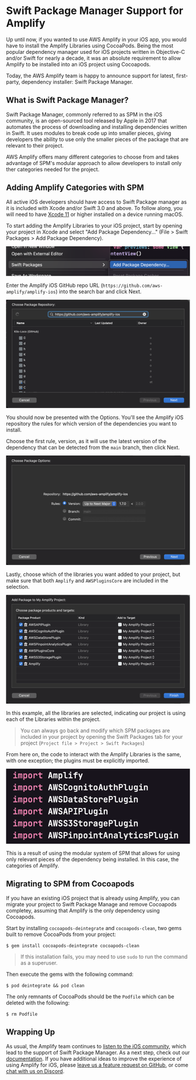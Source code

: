 # Swift Package Manager Support for Amplify

Up until now, if you wanted to use AWS Amplify in your iOS app, you would have to install the Amplify Libraries using CocoaPods. Being the most popular dependency manager used for iOS projects written in Objective-C and/or Swift for nearly a decade, it was an absolute requirement to allow Amplify to be installed into an iOS project using Cocoapods.

Today, the AWS Amplify team is happy to announce support for latest, first-party, dependency installer: Swift Package Manager.

## What is Swift Package Manager?

Swift Package Manager, commonly referred to as SPM in the iOS community, is an open-sourced tool released by Apple in 2017 that automates the process of downloading and installing dependencies written in Swift. It uses modules to break code up into smaller pieces, giving developers the ability to use only the smaller pieces of the package that are relevant to their project.

AWS Amplify offers many different categories to choose from and takes advantage of SPM's modular approach to allow developers to install only ther categories needed for the project.

## Adding Amplify Categories with SPM

All active iOS developers should have access to Swift Package manager as it is included with Xcode and/or Swift 3.0 and above. To follow along, you will need to have [Xcode 11](https://developer.apple.com/xcode/) or higher installed on a device running macOS.

To start adding the Amplify Libraries to your iOS project, start by opening your project in Xcode and select "Add Package Dependency..." (File > Swift Packages > Add Package Dependency).

![Add package dependency](assets/add-package-dependency.png)

Enter the Amplify iOS GitHub repo URL (`https://github.com/aws-amplify/amplify-ios`) into the search bar and click Next.

![Search for repo](assets/search-amplify-repo.png)

You should now be presented with the Options. You'll see the Amplify iOS repository the rules for which version of the dependencies you want to install.

Choose the first rule, version, as it will use the latest version of the dependency that can be detected from the `main` branch, then click Next.

![Dependency version options](assets/dependency-version-options.png)

Lastly, choose which of the libraries you want added to your project, but make sure that both `Amplify` and `AWSPluginsCore` are included in the selection.

![Select dependencies](assets/select-dependencies.png)

In this example, all the libraries are selected, indicating our project is using each of the Libraries within the project.

> You can always go back and modify which SPM packages are included in your project by opening the Swift Packages tab for your project (`Project file > Project > Swift Packages`)

From here on, the code to interact with the Amplify Libraries is the same, with one exception; the plugins must be explicitly imported.

![Import statements](assets/import-statements.png)

This is a result of using the modular system of SPM that allows for using only relevant pieces of the dependency being installed. In this case, the categories of Amplify.

## Migrating to SPM from Cocoapods

If you have an existing iOS project that is already using Amplify, you can migrate your project to Swift Package Manage and remove Cocoapods completey, assuming that Amplify is the only dependency using Cocoapods.

Start by installing `cocoapods-deintegrate` and `cocoapods-clean`, two gems built to remove CocoaPods from your project:

```shell
$ gem install cocoapods-deintegrate cocoapods-clean
```

> If this installation fails, you may need to use `sudo` to run the command as a superuser.

Then execute the gems with the following command:

```shell
$ pod deintegrate && pod clean
```

The only remnants of CocoaPods should be the `Podfile` which can be deleted with the following:

```shell
$ rm Podfile
```

## Wrapping Up

As usual, the Amplify team continues to [listen to the iOS community](https://github.com/aws-amplify/amplify-ios/issues/90), which lead to the support of Swift Package Manager. As a next step, check out our [documentation](https://docs.amplify.aws/lib/project-setup/create-application/q/platform/ios). If you have additional ideas to improve the experience of using Amplify for iOS, please [leave us a feature request on GitHub](https://github.com/aws-amplify/amplify-ios/issues/new), or come [chat with us on Discord](https://discord.gg/amplify).